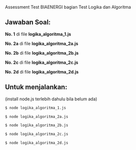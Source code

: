 
Assessment Test BIAENERGI bagian Test Logika dan Algoritma

## Jawaban Soal:

**No. 1** di file **logika_algoritma_1.js**

**No. 2a** di file **logika_algoritma_2a.js**

**No. 2b** di file **logika_algoritma_2b.js**

**No. 2c** di file **logika_algoritma_2c.js**

**No. 2d** di file **logika_algoritma_2d.js**

## Untuk menjalankan:

(install node.js terlebih dahulu bila belum ada)

```bash
$ node logika_algoritma_1.js 
```

```bash
$ node logika_algoritma_2a.js 
```

```bash
$ node logika_algoritma_2b.js 
```

```bash
$ node logika_algoritma_2c.js 
```

```bash
$ node logika_algoritma_2d.js 
```